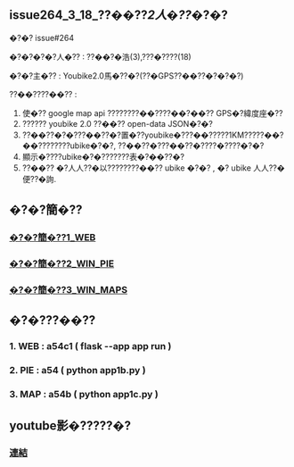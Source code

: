 
## issue264_3_18_??��??_2人�??_�?�?

�?�? issue#264

�?�?�?�?人�?? : ??��?�浩(3),???�????(18)

�?�?主�?? : Youbike2.0馬�??�?(??�GPS??��??�?�?�?)

??��????��?? :

1. 使�?? google map api ????????��????��?��?? GPS�?緯度座�??
2. ?????? youbike 2.0 ??��?? open-data JSON�?�?
3. ??��??�?�???��??�?置�??youbike�???��?????1KM?????��?��????????ubike�?�?, ??��??�???��??�????�????�?�?
4. 顯示�????ubike�?�???????表�?��??�?
5. ??��?? �?人人??�以????????��?? ubike �?�? , �? ubike 人人??�便??�詢.

## �?�?簡�??
### [�?�?簡�??1_WEB](./�?�?主�??youbike_2.0_??��????�詢系統_3_18/Python�?�?�?製�??web.pdf)
### [�?�?簡�??2_WIN_PIE](./�?�?主�??youbike_2.0_??��????�詢系統_3_18/Python�?�?�?製�??app1b.pdf)
### [�?�?簡�??3_WIN_MAPS](./�?�?主�??youbike_2.0_??��????�詢系統_3_18/Python�?�?�?製�??app1c.pdf)

## �?�???��??
### 1. WEB : a54c1 ( flask --app app run )
### 2. PIE : a54 ( python app1b.py )
### 3. MAP : a54b ( python app1c.py )

## youtube影�?????�?
### [連結](https://youtu.be/CuYflSaWhO8?si=gFUnLWMjp7YcdAMH)
